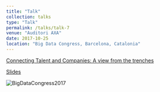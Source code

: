 ```yaml
---
title: "Talk"
collection: talks
type: "Talk"
permalink: /talks/talk-7
venue: "Auditori AXA"
date: 2017-10-25
location: "Big Data Congress, Barcelona, Catalonia"
---
```


[Connecting Talent and Companies: A view from the trenches](https://bigdatacongress.barcelona/programa/)

[Slides](https://github.com/algorismes/algorismes.github.io/blob/master/_talks/BigDataCongress2017.pdf)

![BigDataCongress2017](https://github.com/algorismes/algorismes.github.io/blob/master/images/bd2017-1.jpg)
